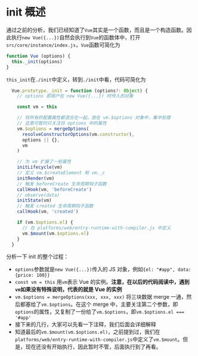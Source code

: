 # init 概述

通过之前的分析，我们已经知道了`Vue`其实是一个函数，而且是一个构造函数。因此执行`new Vue({...})`自然会执行到`Vue`的函数体中，打开`src/core/instance/index.js`，`Vue`函数可简化为

```js
function Vue (options) {
  this._init(options)
}
```

`this_init`在`./init`中定义，转到`./init`中看，代码可简化为

```js
  Vue.prototype._init = function (options?: Object) {
    // options 即用户在 new Vue({...}) 时传入的对象

    const vm = this

    // 将所有的配置属性都混合在一起，放在 vm.$options 对象中，集中处理
    // 这里可暂时只关注将 options 中的属性
    vm.$options = mergeOptions(
      resolveConstructorOptions(vm.constructor),
      options || {},
      vm
    )

    // 为 vm 扩展了一些属性
    initLifecycle(vm)
    // 定义 vm.$createElement 和 vm._c
    initRender(vm)
    // 触发 beforeCreate 生命周期钩子函数
    callHook(vm, 'beforeCreate')
    // observe(data)
    initState(vm)
    // 触发 created 生命周期钩子函数
    callHook(vm, 'created')

    if (vm.$options.el) {
      // 在 platforms/web/entry-runtime-with-compiler.js 中定义
      vm.$mount(vm.$options.el)
    }
  }
```

分析一下 init 的整个过程：

- `options`参数就是`new Vue({...})`传入的 JS 对象，例如`{el: "#app", data: {price: 100}}`
- `const vm = this` 用`vm`表示 Vue 的实例。**注意，在以后的代码阅读中，遇到`vm`如果没有特殊说明，代表的就是 Vue 的实例**
- `vm.$options = mergeOptions(xxx, xxx, xxx)` 将三块数据 merge 一通，然后都塞给了`vm.$options`。在这个 merge 中，主要关注第二个参数，即`options`的属性，又复制了一份给了`vm.$options`，即`vm.$options.el === '#app'`
- 接下来的几行，大家可以先看一下注释，我们后面会详细解释
- 知道最后的`vm.$mount(vm.$options.el)`，之前提到过，我们在`platforms/web/entry-runtime-with-compiler.js`中定义了`vm.$mount`。但是，现在还没有开始执行，因此暂时不管，后面执行到了再看。
